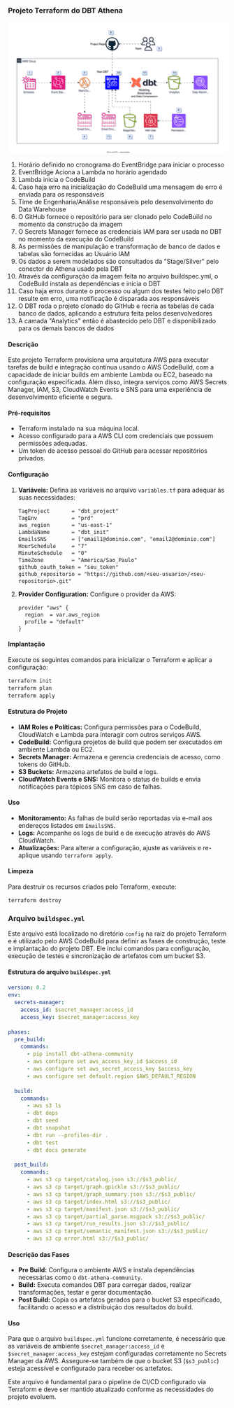### Projeto Terraform do DBT Athena

<img src="arquitetura_dbt.svg">

1) Horário definido no cronograma do EventBridge para iniciar o processo
1) EventBridge Aciona a Lambda no horário agendado
1) Lambda inicia o CodeBuild
1) Caso haja erro na inicialização do CodeBuild uma mensagem de erro é enviada para os responsáveis
1) Time de Engenharia/Análise responsáveis pelo desenvolvimento do Data Warehouse
1) O GitHub fornece o repositório para ser clonado pelo CodeBuild no momento da construção da imagem
1) O Secrets Manager fornece as credenciais IAM para ser usada no DBT no momento da execução do CodeBuild
1) As permissões de manipulação e transformação de banco de dados e tabelas são fornecidas ao Usuário IAM
1) Os dados a serem modelados são consultados da "Stage/Silver" pelo conector do Athena usado pela DBT
1) Através da configuração da imagem feita no arquivo buildspec.yml, o CodeBuild instala as dependências e inicia o DBT
1) Caso haja erros durante o processo ou algum dos testes feito pelo DBT resulte em erro, uma notificação é disparada aos responsáveis
1) O DBT roda o projeto clonado do GitHub e recria as tabelas de cada banco de dados, aplicando a estrutura feita pelos desenvolvedores
1) A camada "Analytics" então é abastecido pelo DBT e disponibilizado para os demais bancos de dados

#### Descrição

Este projeto Terraform provisiona uma arquitetura AWS para executar tarefas de build e integração contínua usando o AWS CodeBuild, com a capacidade de iniciar builds em ambiente Lambda ou EC2, baseado na configuração especificada. Além disso, integra serviços como AWS Secrets Manager, IAM, S3, CloudWatch Events e SNS para uma experiência de desenvolvimento eficiente e segura.

#### Pré-requisitos

- Terraform instalado na sua máquina local.
- Acesso configurado para a AWS CLI com credenciais que possuem permissões adequadas.
- Um token de acesso pessoal do GitHub para acessar repositórios privados.

#### Configuração

1. **Variáveis:**
   Defina as variáveis no arquivo `variables.tf` para adequar às suas necessidades:
   ```hcl
   TagProject       = "dbt_project"
   TagEnv           = "prd"
   aws_region       = "us-east-1"
   LambdaName       = "dbt_init"
   EmailsSNS        = ["email1@dominio.com", "email2@dominio.com"]
   HourSchedule     = "7"
   MinuteSchedule   = "0"
   TimeZone         = "America/Sao_Paulo"
   github_oauth_token = "seu_token"
   github_repositorio = "https://github.com/<seu-usuario>/<seu-repositorio>.git"
   ```

2. **Provider Configuration:**
   Configure o provider da AWS:
   ```hcl
   provider "aws" {
     region  = var.aws_region
     profile = "default"
   }
   ```

#### Implantação

Execute os seguintes comandos para inicializar o Terraform e aplicar a configuração:

```bash
terraform init
terraform plan
terraform apply
```

#### Estrutura do Projeto

- **IAM Roles e Políticas:** Configura permissões para o CodeBuild, CloudWatch e Lambda para interagir com outros serviços AWS.
- **CodeBuild:** Configura projetos de build que podem ser executados em ambiente Lambda ou EC2.
- **Secrets Manager:** Armazena e gerencia credenciais de acesso, como tokens do GitHub.
- **S3 Buckets:** Armazena artefatos de build e logs.
- **CloudWatch Events e SNS:** Monitora o status de builds e envia notificações para tópicos SNS em caso de falhas.

#### Uso

- **Monitoramento:** As falhas de build serão reportadas via e-mail aos endereços listados em `EmailsSNS`.
- **Logs:** Acompanhe os logs de build e de execução através do AWS CloudWatch.
- **Atualizações:** Para alterar a configuração, ajuste as variáveis e re-aplique usando `terraform apply`.

#### Limpeza

Para destruir os recursos criados pelo Terraform, execute:

```bash
terraform destroy
```

### Arquivo `buildspec.yml`

Este arquivo está localizado no diretório `config` na raiz do projeto Terraform e é utilizado pelo AWS CodeBuild para definir as fases de construção, teste e implantação do projeto DBT. Ele inclui comandos para configuração, execução de testes e sincronização de artefatos com um bucket S3.

#### Estrutura do arquivo `buildspec.yml`

```yaml
version: 0.2
env:
  secrets-manager:
    access_id: $secret_manager:access_id
    access_key: $secret_manager:access_key

phases:
  pre_build:
    commands:
      - pip install dbt-athena-community
      - aws configure set aws_access_key_id $access_id
      - aws configure set aws_secret_access_key $access_key
      - aws configure set default.region $AWS_DEFAULT_REGION

  build:
    commands:
      - aws s3 ls
      - dbt deps
      - dbt seed
      - dbt snapshot
      - dbt run --profiles-dir .
      - dbt test
      - dbt docs generate

  post_build:
    commands:
      - aws s3 cp target/catalog.json s3://$s3_public/
      - aws s3 cp target/graph.gpickle s3://$s3_public/
      - aws s3 cp target/graph_summary.json s3://$s3_public/
      - aws s3 cp target/index.html s3://$s3_public/
      - aws s3 cp target/manifest.json s3://$s3_public/
      - aws s3 cp target/partial_parse.msgpack s3://$s3_public/
      - aws s3 cp target/run_results.json s3://$s3_public/
      - aws s3 cp target/semantic_manifest.json s3://$s3_public/
      - aws s3 cp error.html s3://$s3_public/
```

#### Descrição das Fases

- **Pre Build:** Configura o ambiente AWS e instala dependências necessárias como o `dbt-athena-community`.
- **Build:** Executa comandos DBT para carregar dados, realizar transformações, testar e gerar documentação.
- **Post Build:** Copia os artefatos gerados para o bucket S3 especificado, facilitando o acesso e a distribuição dos resultados do build.

#### Uso

Para que o arquivo `buildspec.yml` funcione corretamente, é necessário que as variáveis de ambiente `$secret_manager:access_id` e `$secret_manager:access_key` estejam configuradas corretamente no Secrets Manager da AWS. Assegure-se também de que o bucket S3 (`$s3_public`) esteja acessível e configurado para receber os artefatos.

Este arquivo é fundamental para o pipeline de CI/CD configurado via Terraform e deve ser mantido atualizado conforme as necessidades do projeto evoluem.